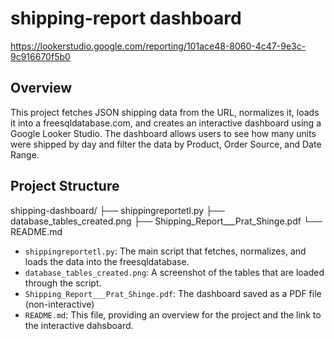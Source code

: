 # shipping-report dashboard
https://lookerstudio.google.com/reporting/101ace48-8060-4c47-9e3c-9c916670f5b0

## Overview
This project fetches JSON shipping data from the URL, normalizes it, loads it into a freesqldatabase.com, and creates an interactive dashboard using a Google Looker Studio. The dashboard allows users to see how many units were shipped by day and filter the data by Product, Order Source, and Date Range.

## Project Structure
shipping-dashboard/
├── shippingreportetl.py
├── database_tables_created.png
├── Shipping_Report___Prat_Shinge.pdf
└── README.md

- `shippingreportetl.py`: The main script that fetches, normalizes, and loads the data into the freesqldatabase.
- `database_tables_created.png`: A screenshot of the tables that are loaded through the script.
- `Shipping_Report___Prat_Shinge.pdf`: The dashboard saved as a PDF file (non-interactive)
- `README.md`: This file, providing an overview for the project and the link to the interactive dahsboard.

